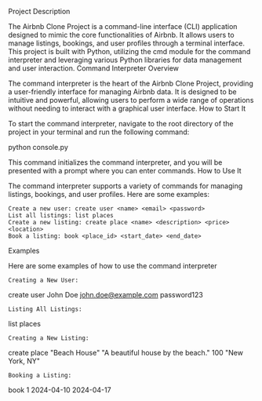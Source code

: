 Project Description

The Airbnb Clone Project is a command-line interface (CLI) application designed to mimic the core functionalities of Airbnb. It allows users to manage listings, bookings, and user profiles through a terminal interface. This project is built with Python, utilizing the cmd module for the command interpreter and leveraging various Python libraries for data management and user interaction.
Command Interpreter Overview

The command interpreter is the heart of the Airbnb Clone Project, providing a user-friendly interface for managing Airbnb data. It is designed to be intuitive and powerful, allowing users to perform a wide range of operations without needing to interact with a graphical user interface.
How to Start It

To start the command interpreter, navigate to the root directory of the project in your terminal and run the following command:

python console.py

This command initializes the command interpreter, and you will be presented with a prompt where you can enter commands.
How to Use It

The command interpreter supports a variety of commands for managing listings, bookings, and user profiles. Here are some examples:

    Create a new user: create user <name> <email> <password>
    List all listings: list places
    Create a new listing: create place <name> <description> <price> <location>
    Book a listing: book <place_id> <start_date> <end_date>

Examples

Here are some examples of how to use the command interpreter

    Creating a New User:

create user John Doe john.doe@example.com password123

    Listing All Listings:

list places

    Creating a New Listing:

create place "Beach House" "A beautiful house by the beach." 100 "New York, NY"

    Booking a Listing:

book 1 2024-04-10 2024-04-17
